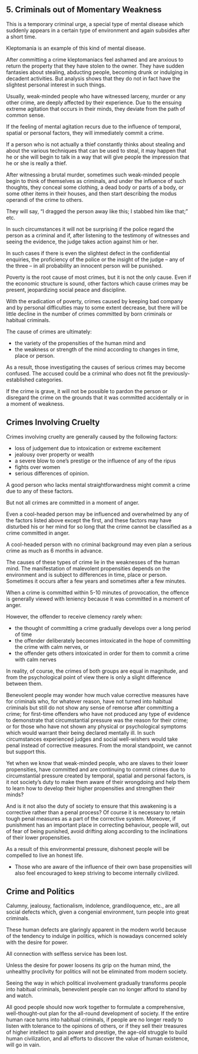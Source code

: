 

## 5. Criminals out of Momentary Weakness

This is a temporary criminal urge, a special type of mental disease which suddenly appears in a certain type of environment and again subsides after a short time. 

Kleptomania is an example of this kind of mental disease. 

After committing a crime kleptomaniacs feel ashamed and are anxious to return the property that they have stolen to the owner. They have sudden fantasies about stealing, abducting people, becoming drunk or indulging in decadent activities. But analysis shows that they do not in fact have the slightest personal interest in such things.

Usually, weak-minded people who have witnessed larceny, murder or any other crime, are deeply affected by their experience. Due to the ensuing extreme agitation that occurs in their minds, they deviate from the path of common sense. 

If the feeling of mental agitation recurs due to the influence of temporal, spatial or personal factors, they will immediately commit a crime.

If a person who is not actually a thief constantly thinks about stealing and about the various techniques that can be used to steal, it may happen that he or she will begin to talk in a way that will give people the impression that he or she is really a thief. 

After witnessing a brutal murder, sometimes such weak-minded people begin to think of themselves as criminals, and under the influence of such thoughts, they conceal some clothing, a dead body or parts of a body, or some other items in their houses, and then start describing the modus operandi of the crime to others. 

They will say, “I dragged the person away like this; I stabbed him like that;” etc. 

In such circumstances it will not be surprising if the police regard the person as a criminal and if, after listening to the testimony of witnesses and seeing the evidence, the judge takes action against him or her. 

In such cases if there is even the slightest defect in the confidential enquiries, the proficiency of the police or the insight of the judge – any of the three – in all probability an innocent person will be punished.


Poverty is the root cause of most crimes, but it is not the only cause. Even if the economic structure is sound, other factors which cause crimes may be present, jeopardizing social peace and discipline. 

With the eradication of poverty, crimes caused by keeping bad company and by personal difficulties may to some extent decrease, but there will be little decline in the number of crimes committed by born criminals or habitual criminals.

<!-- If we undertake a rational analysis of the causes of crimes and a scientific categorization of these causes, what stands out most is -->

The cause of crimes are ultimately:
- the variety of the propensities of the human mind and
- the weakness or strength of the mind according to changes in time, place or person. 

As a result, those investigating the causes of serious crimes may become confused. The accused could be a criminal who does not fit the previously-established categories. 

If the crime is grave, it will not be possible to pardon the person or disregard the crime on the grounds that it was committed accidentally or in a moment of weakness.


## Crimes Involving Cruelty

Crimes involving cruelty are generally caused by the following factors:
- loss of judgement due to intoxication or extreme excitement
- jealousy over property or wealth
- a severe blow to one’s prestige or the influence of any of the ripus
- fights over women
- serious differences of opinion.

A good person who lacks mental straightforwardness might commit a crime due to any of these factors. 

But not all crimes are committed in a moment of anger.

Even a cool-headed person may be influenced and overwhelmed by any of the factors listed above except the first, and these factors may have disturbed his or her mind for so long that the crime cannot be classified as a crime committed in anger.

A cool-headed person with no criminal background may even plan a serious crime as much as 6 months in advance.

The causes of these types of crime lie in the weaknesses of the human mind. The manifestation of malevolent propensities depends on the environment and is subject to differences in time, place or person. Sometimes it occurs after a few years and sometimes after a few minutes.

When a crime is committed within 5-10 minutes of provocation, the offence is generally viewed with leniency because it was committed in a moment of anger.

However, the offender to receive clemency rarely when:
- the thought of committing a crime gradually develops over a long period of time
- the offender deliberately becomes intoxicated in the hope of committing the crime with calm nerves, or
- the offender gets others intoxicated in order for them to commit a crime with calm nerves


In reality, of course, the crimes of both groups are equal in magnitude, and from the psychological point of view there is only a slight difference between them.

Benevolent people may wonder how much value corrective measures have for criminals who, for whatever reason, have not turned into habitual criminals but still do not show any sense of remorse after committing a crime; for first-time offenders who have not produced any type of evidence to demonstrate that circumstantial pressure was the reason for their crime; or for those who have not shown any physical or psychological symptoms which would warrant their being declared mentally ill. In such circumstances experienced judges and social well-wishers would take penal instead of corrective measures. From the moral standpoint, we cannot but support this. 

Yet when we know that weak-minded people, who are slaves to their lower propensities, have committed and are continuing to commit crimes due to circumstantial pressure created by temporal, spatial and personal factors, is it not society’s duty to make them aware of their wrongdoing and help them to learn how to develop their higher propensities and strengthen their minds? 

And is it not also the duty of society to ensure that this awakening is a corrective rather than a penal process? Of course it is necessary to retain tough penal measures as a part of the corrective system. Moreover, if punishment has an important place in correcting behaviour, people will, out of fear of being punished, avoid drifting along according to the inclinations of their lower propensities. 

As a result of this environmental pressure, dishonest people will be compelled to live an honest life. 
- Those who are aware of the influence of their own base propensities will also feel encouraged to keep striving to become internally civilized.


## Crime and Politics

Calumny, jealousy, factionalism, indolence, grandiloquence, etc., are all social defects which, given a congenial environment, turn people into great criminals. 

These human defects are glaringly apparent in the modern world because of the tendency to indulge in politics, which is nowadays concerned solely with the desire for power. 

All connection with selfless service has been lost. 

Unless the desire for power loosens its grip on the human mind, the unhealthy proclivity for politics will not be eliminated from modern society.

Seeing the way in which political involvement gradually transforms people into habitual criminals, benevolent people can no longer afford to stand by and watch. 

All good people should now work together to formulate a comprehensive, well-thought-out plan for the all-round development of society. If the entire human race turns into habitual criminals, if people are no longer ready to listen with tolerance to the opinions of others, or if they sell their treasures of higher intellect to gain power and prestige, the age-old struggle to build human civilization, and all efforts to discover the value of human existence, will go in vain.


